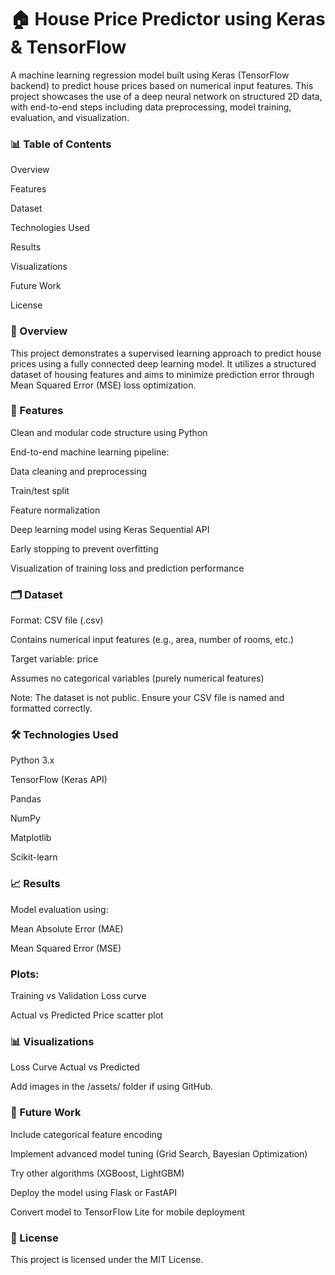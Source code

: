 # 🏠 House Price Predictor using Keras & TensorFlow
A machine learning regression model built using Keras (TensorFlow backend) to predict house prices based on numerical input features. This project showcases the use of a deep neural network on structured 2D data, with end-to-end steps including data preprocessing, model training, evaluation, and visualization.

### 📊 Table of Contents
Overview

Features

Dataset

Technologies Used

Results

Visualizations

Future Work

License

### 📌 Overview
This project demonstrates a supervised learning approach to predict house prices using a fully connected deep learning model. It utilizes a structured dataset of housing features and aims to minimize prediction error through Mean Squared Error (MSE) loss optimization.

### 🚀 Features
Clean and modular code structure using Python

End-to-end machine learning pipeline:

Data cleaning and preprocessing

Train/test split

Feature normalization

Deep learning model using Keras Sequential API

Early stopping to prevent overfitting

Visualization of training loss and prediction performance

### 🗂 Dataset
Format: CSV file (.csv)

Contains numerical input features (e.g., area, number of rooms, etc.)

Target variable: price

Assumes no categorical variables (purely numerical features)

Note: The dataset is not public. Ensure your CSV file is named and formatted correctly.

### 🛠 Technologies Used
Python 3.x

TensorFlow (Keras API)

Pandas

NumPy

Matplotlib

Scikit-learn

### 📈 Results
Model evaluation using:

Mean Absolute Error (MAE)

Mean Squared Error (MSE)

### Plots:

Training vs Validation Loss curve

Actual vs Predicted Price scatter plot

### 📊 Visualizations
Loss Curve	Actual vs Predicted

Add images in the /assets/ folder if using GitHub.

### 🧠 Future Work
Include categorical feature encoding

Implement advanced model tuning (Grid Search, Bayesian Optimization)

Try other algorithms (XGBoost, LightGBM)

Deploy the model using Flask or FastAPI

Convert model to TensorFlow Lite for mobile deployment

### 📄 License
This project is licensed under the MIT License.

